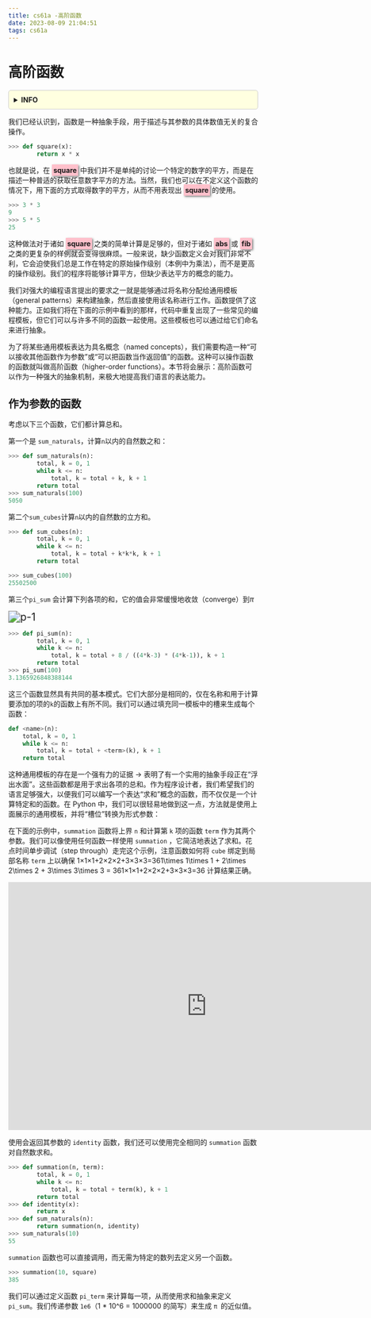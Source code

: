```yaml
---
title: cs61a -高阶函数
date: 2023-08-09 21:04:51
tags: cs61a
---
```




# 高阶函数


<div style="background-color: #ffffe0; border: 1px solid #ccc; padding: 10px; border-radius: 5px;">
<details>
<summary><strong>INFO</strong></summary>


引自：[1.6 Higher-Order Functions](http://www.composingprograms.com/pages/16-higher-order-functions.html)

对应：Disc 01、Disc 02、HW 02、Lab 02、Hog

</details>

</div>



我们已经认识到，函数是一种抽象手段，用于描述与其参数的具体数值无关的复合操作。

```python
>>> def square(x):
    	return x * x
```

也就是说，在 <span style="box-shadow: 2px 2px 4px rgba(0, 0, 0, 0.5); padding: 3px; background-color: pink;"><strong>square</strong></span> 中我们并不是单纯的讨论一个特定的数字的平方，而是在描述一种普适的获取任意数字平方的方法。当然，我们也可以在不定义这个函数的情况下，用下面的方式取得数字的平方，从而不用表现出 <span style="box-shadow: 2px 2px 4px rgba(0, 0, 0, 0.5); padding: 3px; background-color: pink;"><strong>square</strong></span> 的使用。

```python
>>> 3 * 3
9
>>> 5 * 5
25
```

<!--more-->

这种做法对于诸如 <span style="box-shadow: 2px 2px 4px rgba(0, 0, 0, 0.5); padding: 3px; background-color: pink;"><strong>square</strong></span> 之类的简单计算是足够的，但对于诸如 <span style="box-shadow: 2px 2px 4px rgba(0, 0, 0, 0.5); padding: 3px; background-color: pink;"><strong>abs</strong></span> 或 <span style="box-shadow: 2px 2px 4px rgba(0, 0, 0, 0.5); padding: 3px; background-color: pink;"><strong>fib</strong></span> 之类的更复杂的样例就会变得很麻烦。一般来说，缺少函数定义会对我们非常不利，它会迫使我们总是工作在特定的原始操作级别（本例中为乘法），而不是更高的操作级别。我们的程序将能够计算平方，但缺少表达平方的概念的能力。

我们对强大的编程语言提出的要求之一就是能够通过将名称分配给通用模板（general patterns）来构建抽象，然后直接使用该名称进行工作。函数提供了这种能力。正如我们将在下面的示例中看到的那样，代码中重复出现了一些常见的编程模板，但它们可以与许多不同的函数一起使用。这些模板也可以通过给它们命名来进行抽象。

为了将某些通用模板表达为具名概念（named concepts），我们需要构造一种“可以接收其他函数作为参数”或“可以把函数当作返回值”的函数。这种可以操作函数的函数就叫做高阶函数（higher-order functions）。本节将会展示：高阶函数可以作为一种强大的抽象机制，来极大地提高我们语言的表达能力。





## 作为参数的函数

考虑以下三个函数，它们都计算总和。

第一个是 `sum_naturals`，计算`n`以内的自然数之和：

```python
>>> def sum_naturals(n):
        total, k = 0, 1
        while k <= n:
            total, k = total + k, k + 1
        return total
>>> sum_naturals(100)
5050
```

第二个`sum_cubes`计算`n`以内的自然数的立方和。

```python
>>> def sum_cubes(n):
        total, k = 0, 1
        while k <= n:
            total, k = total + k*k*k, k + 1
        return total

>>> sum_cubes(100)
25502500
```

第三个`pi_sum` 会计算下列各项的和，它的值会非常缓慢地收敛（converge）到*π*

<img src="http://www.composingprograms.com/img/pi_sum.png" alt="p-1" style="zoom:150%;" />

```python
>>> def pi_sum(n):
        total, k = 0, 1
        while k <= n:
            total, k = total + 8 / ((4*k-3) * (4*k-1)), k + 1
        return total
>>> pi_sum(100)
3.1365926848388144
```
这三个函数显然具有共同的基本模式。它们大部分是相同的，仅在名称和用于计算要添加的项的`k`的函数上有所不同。我们可以通过填充同一模板中的槽来生成每个函数：

```python
def <name>(n):
    total, k = 0, 1
    while k <= n:
        total, k = total + <term>(k), k + 1
    return total
```

这种通用模板的存在是一个强有力的证据 → 表明了有一个实用的抽象手段正在“浮出水面”。这些函数都是用于求出各项的总和。作为程序设计者，我们希望我们的语言足够强大，以便我们可以编写一个表达“求和”概念的函数，而不仅仅是一个计算特定和的函数。在 Python 中，我们可以很轻易地做到这一点，方法就是使用上面展示的通用模板，并将“槽位”转换为形式参数：

在下面的示例中，`summation` 函数将上界 `n` 和计算第 `k` 项的函数 `term` 作为其两个参数。我们可以像使用任何函数一样使用 `summation` ，它简洁地表达了求和。花点时间单步调试（step through）走完这个示例，注意函数如何将 `cube` 绑定到局部名称 `term` 上以确保 1×1×1+2×2×2+3×3×3=361\times 1\times 1 + 2\times 2\times 2 + 3\times 3\times 3 = 361×1×1+2×2×2+3×3×3=36 计算结果正确。

<iframe width="800" height="500" frameborder="0" src="https://pythontutor.com/iframe-embed.html#code=def%20summation%28n,%20term%29%3A%0A%20%20%20%20total,%20k%20%3D%200,%201%0A%20%20%20%20while%20k%20%3C%3D%20n%3A%0A%20%20%20%20%20%20%20%20total,%20k%20%3D%20total%20%2B%20term%28k%29,%20k%20%2B%201%0A%20%20%20%20return%20total%0A%0Adef%20cube%28x%29%3A%0A%20%20%20%20return%20x*x*x%0A%0Adef%20sum_cubes%28n%29%3A%0A%20%20%20%20return%20summation%28n,%20cube%29%0A%0Aresult%20%3D%20sum_cubes%283%29&codeDivHeight=400&codeDivWidth=350&cumulative=true&curInstr=0&heapPrimitives=true&origin=opt-frontend.js&py=3&rawInputLstJSON=%5B%5D&textReferences=false"> </iframe>



使用会返回其参数的 `identity` 函数，我们还可以使用完全相同的 `summation` 函数对自然数求和。

```python
>>> def summation(n, term):
        total, k = 0, 1
        while k <= n:
            total, k = total + term(k), k + 1
        return total
>>> def identity(x):
        return x
>>> def sum_naturals(n):
        return summation(n, identity)
>>> sum_naturals(10)
55
```

`summation` 函数也可以直接调用，而无需为特定的数列去定义另一个函数。

```python
>>> summation(10, square)
385
```

我们可以通过定义函数 `pi_term` 来计算每一项，从而使用求和抽象来定义` pi_sum`。我们传递参数 `1e6`（1 * 10^6 = 1000000 的简写）来生成 `π `的近似值。
